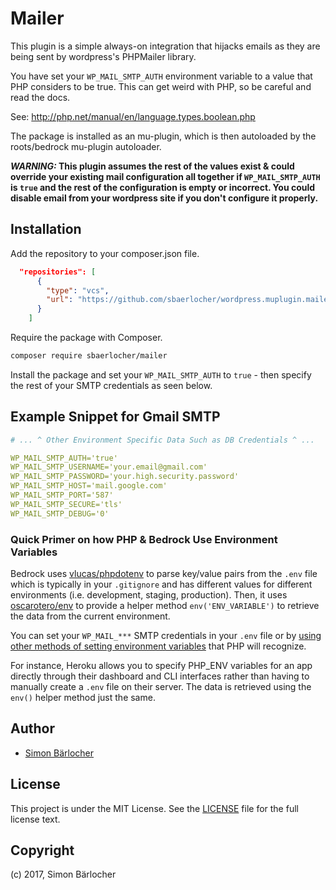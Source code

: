 # Mailer

This plugin is a simple always-on integration that hijacks emails as they are being sent by wordpress's PHPMailer library.

You have set your `WP_MAIL_SMTP_AUTH` environment variable to a value that PHP considers to be true. This can get weird with PHP, so be careful and read the docs.

See: <http://php.net/manual/en/language.types.boolean.php>

The package is installed as an mu-plugin, which is then autoloaded by the roots/bedrock mu-plugin autoloader.

**_WARNING:_ This plugin assumes the rest of the values exist & could override your existing mail configuration all together if `WP_MAIL_SMTP_AUTH` is `true` and the rest of the configuration is empty or incorrect. You could disable email from your wordpress site if you don't configure it properly.**

## Installation

Add the repository to your composer.json file.

```json
  "repositories": [
      {
        "type": "vcs",
        "url": "https://github.com/sbaerlocher/wordpress.muplugin.mailer"
      }
    ]
```

Require the package with Composer.

```bash
composer require sbaerlocher/mailer
```

Install the package and set your `WP_MAIL_SMTP_AUTH` to `true` - then specify the rest of your SMTP credentials as seen below.

## Example Snippet for Gmail SMTP

```YAML
# ... ^ Other Environment Specific Data Such as DB Credentials ^ ...

WP_MAIL_SMTP_AUTH='true'
WP_MAIL_SMTP_USERNAME='your.email@gmail.com'
WP_MAIL_SMTP_PASSWORD='your.high.security.password'
WP_MAIL_SMTP_HOST='mail.google.com'
WP_MAIL_SMTP_PORT='587'
WP_MAIL_SMTP_SECURE='tls'
WP_MAIL_SMTP_DEBUG='0'
```

### Quick Primer on how PHP & Bedrock Use Environment Variables

Bedrock uses [vlucas/phpdotenv](https://github.com/vlucas/phpdotenv) to parse key/value pairs from the `.env` file which is typically in your `.gitignore` and has different values for different environments (i.e. development, staging, production). Then, it uses [oscarotero/env](https://github.com/oscarotero/env) to provide a helper method `env('ENV_VARIABLE')` to retrieve the data from the current environment.

You can set your `WP_MAIL_***` SMTP credentials in your `.env` file or by [using other methods of setting environment variables](https://github.com/vlucas/phpdotenv#php-dotenv) that PHP will recognize.

For instance, Heroku allows you to specify PHP_ENV variables for an app directly through their dashboard and CLI interfaces rather than having to manually create a `.env` file on their server. The data is retrieved using the `env()` helper method just the same.

## Author

* [Simon Bärlocher](https://sbaerlocher.ch)

## License

This project is under the MIT License. See the [LICENSE](https://sbaerlo.ch/er/licence) file for the full license text.

## Copyright

(c) 2017, Simon Bärlocher
